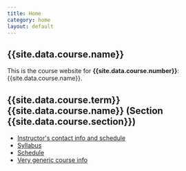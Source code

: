 ```yaml
---
title: Home
category: home
layout: default
---
```


## {{site.data.course.name}}

This is the course website for **{{site.data.course.number}}**:
{{site.data.course.name}}.

{{site.data.course.term}} {{site.data.course.name}} (Section {{site.data.course.section}})
-------

* [Instructor's contact info and schedule](https://egunawan.github.io/index.html)
* [Syllabus](syllabus)
* [Schedule](schedule)
* [Very generic course info](http://www.math.uconn.edu/courses/course-info/?Course=1152Q&Campus=STORR&Year=2017&Semester=Fall)

